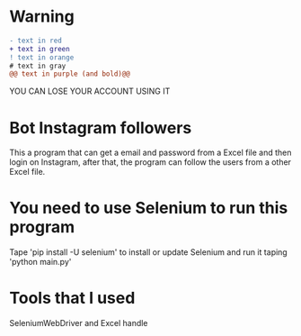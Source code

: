 # Warning

```diff
- text in red
+ text in green
! text in orange
# text in gray
@@ text in purple (and bold)@@
```
YOU CAN LOSE YOUR ACCOUNT USING IT

# Bot Instagram followers

This a program that can get a email and password from a Excel file and then login on Instagram, after that, the program can follow
the users from a other Excel file. 

# You need to use Selenium to run this program

Tape 'pip install -U selenium' to install or update Selenium and run it taping 'python main.py' 

# Tools that I used

SeleniumWebDriver and Excel handle
